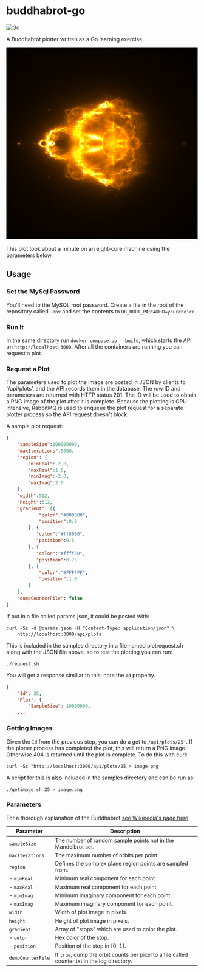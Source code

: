 # buddhabrot-go

[![Go](https://github.com/ebeeton/buddhabrot-go/actions/workflows/go.yml/badge.svg)](https://github.com/ebeeton/buddhabrot-go/actions/workflows/go.yml)

A Buddhabrot plotter written as a Go learning exercise.

![Buddhabrot image](/samples/sample.png)

This plot took about a minute on an eight-core machine using the parameters
below.

## Usage

### Set the MySql Password

You'll need to the MySQL root password. Create a file in the root of the
repository called `.env` and set the contents to `DB_ROOT_PASSWORD=yourchoice`.

### Run It

In the same directory run `docker compose up --build`, which starts the API on
`http://localhost:3000`. After all the containers are running you can request a
plot.

### Request a Plot

The parameters used to plot the image are posted in JSON by clients 
to '/api/plots', and the API records them in the database. The row ID and 
parameters are returned with HTTP status 201. The ID will be used to obtain a
PNG image of the plot after it is complete. Because the plotting is CPU
intensive, RabbitMQ is used to enqueue the plot request for a separate plotter
process so the API request doesn't block.

A sample plot request:

```json
{
    "sampleSize":100000000,
    "maxIterations":5000,
    "region": {
        "minReal":-2.0,
        "maxReal":1.6,
        "minImag":-2.0,
        "maxImag":2.0
    },
    "width":512,
    "height":512,
    "gradient": [{
            "color":"#000000",
            "position":0.0
        }, {
           "color":"#ff8000",
           "position":0.5
        }, {
           "color":"#ffff00",
           "position":0.75
        }, {
            "color":"#FFFFFF",
            "position":1.0
        }
    ],
    "dumpCounterFile": false
}
```

If put in a file called params.json, it could be posted with:

```shell
curl -Ss -d @params.json -H "Content-Type: application/json" \
    http://localhost:3000/api/plots
```

This is included in the samples directory in a file named plotrequest.sh along
with the JSON file above, so to test the plotting you can run:

```shell
./request.sh
```

You will get a response similiar to this; note the `Id` property.

```json
{
    "Id": 25,
    "Plot": {
        "SampleSize": 10000000,
    ...
```

### Getting Images

Given the `Id` from the previous step, you can do a get to `/api/plots/25'`. If
the plotter process has completed the plot, this will return a PNG image.
Otherwise 404 is returned until the plot is complete. To do this with curl:

```shell
curl -Ss "http://localhost:3000/api/plots/25 > image.png
```

A script for this is also included in the samples directory and can be run as:

```shell
./getimage.sh 25 > image.png
```

### Parameters

For a thorough explanation of the Buddhabrot
[see Wikipedia's page here](https://en.wikipedia.org/wiki/Buddhabrot).

| Parameter | Description |
| --- | --- |
| `sampleSize` | The number of random sample points not in the Mandelbrot set. |
| `maxIterations` | The maximum number of orbits per point.
| `region` | Defines the complex plane region points are sampled from. |
| - `minReal` | Minimum real component for each point. |
| - `maxReal` | Maximum real component for each point. |
| - `minImag` | Minimum imaginary component for each point. |
| - `maxImag` | Maximum imaginary component for each point. |
| `width` | Width of plot image in pixels. |
| `height` | Height of plot image in pixels. |
| `gradient` | Array of "stops" which are used to color the plot. |
| - `color` | Hex color of the stop. |
| - `position` | Position of the stop in [0, 1]. |
| `dumpCounterFile` | If `true`, dump the orbit counts per pixel to a file called counter.txt in the log directory. |

